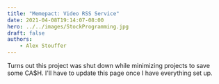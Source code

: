 ```yaml
---
title: "Memepact: Video RSS Service"
date: 2021-04-08T19:14:07-08:00
hero: ../../images/StockProgramming.jpg
draft: false
authors:
    - Alex Stouffer
---
```


Turns out this project was shut down while minimizing projects to save some CA$H. I'll have to update this page once I have everything set up.